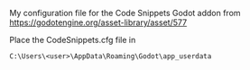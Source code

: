 My configuration file for the Code Snippets Godot addon from
https://godotengine.org/asset-library/asset/577

Place the CodeSnippets.cfg file in
```
C:\Users\<user>\AppData\Roaming\Godot\app_userdata
```
